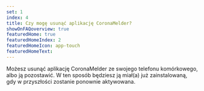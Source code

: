 ```yaml
---
set: 1
index: 4
title: Czy mogę usunąć aplikację CoronaMelder?
showOnFAQoverview: true
featuredHome: true
featuredHomeIndex: 2
featuredHomeIcon: app-touch
featuredHomeText: 
---
```

Możesz usunąć aplikację CoronaMelder ze swojego telefonu komórkowego, albo ją pozostawić. W ten sposób będziesz ją miał(a) już zainstalowaną, gdy w przyszłości zostanie ponownie aktywowana.
